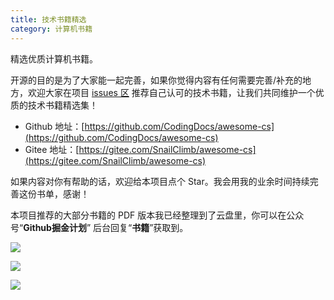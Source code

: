 ```yaml
---
title: 技术书籍精选
category: 计算机书籍
---
```


精选优质计算机书籍。

开源的目的是为了大家能一起完善，如果你觉得内容有任何需要完善/补充的地方，欢迎大家在项目 [issues 区](https://github.com/CodingDocs/awesome-cs/issues) 推荐自己认可的技术书籍，让我们共同维护一个优质的技术书籍精选集！

- Github 地址：[https://github.com/CodingDocs/awesome-cs](https://github.com/CodingDocs/awesome-cs)
- Gitee 地址：[https://gitee.com/SnailClimb/awesome-cs](https://gitee.com/SnailClimb/awesome-cs) 

如果内容对你有帮助的话，欢迎给本项目点个 Star。我会用我的业余时间持续完善这份书单，感谢！

本项目推荐的大部分书籍的 PDF 版本我已经整理到了云盘里，你可以在公众号“**Github掘金计划**” 后台回复“**书籍**”获取到。

![](https://guide-blog-images.oss-cn-shenzhen.aliyuncs.com/github/javaguide/booksimage-20220409153638398.png)

![](https://oscimg.oschina.net/oscnet/up-b270743c8190a69a54683e084b5543e0e91.png)

![](https://oscimg.oschina.net/oscnet/up-67e0a8d1ce659a022b7b6db5163ba0f7aeb.png)

